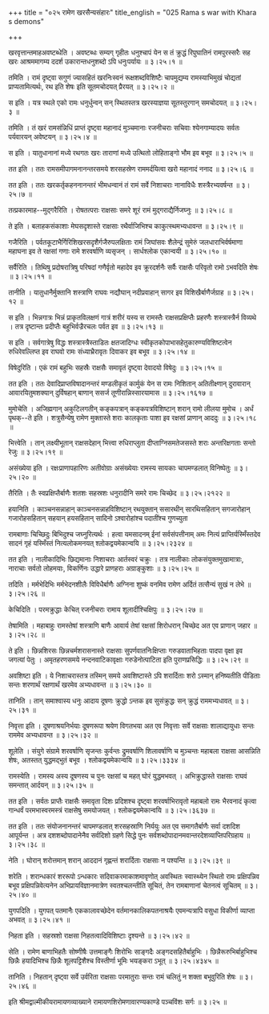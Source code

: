 +++
title = "०२५ रामेण खरसैन्यसंहारः"
title_english = "025 Rama s war with Khara s demons"

+++


खरवृत्तान्तमाहअवष्टब्धेति । अवष्टब्धः सम्यग् गृहीतः धनुश्चापं येन स तं
क्रुद्धं रिपुघातिनं रामपुरस्सरैः सह खरः आश्रममागम्य ददर्श
उकारान्तधनुशब्दो ऽपि धनुःपर्यायः  ॥  ३।२५।१  ॥   

  

तमिति । रामं दृष्ट्वा सगुणं ज्यासहितं खरनिःस्वनं रूक्षशब्दविशिष्टैः
चापमुद्यम्य रामस्याभिमुखं चोद्यतां प्राप्यतामित्यर्थः, रथ इति शेषः इति
सूतमचोदयत् प्रैरयत्  ॥  ३।२५।२  ॥   

  

स इति । यत्र स्थले एको रामः धनुर्धुन्वन् सन् स्थितस्तत्र खरस्याज्ञया
सूतस्तुरगान् समचोदयत्  ॥  ३।२५।३  ॥   

  

तमिति । तं खरं रामसंन्निधिं प्राप्तं दृष्ट्वा महानादं मुञ्चमानाः
रजनीचराः सचिवाः श्येनगाम्यादयः सर्वतः पर्यवारयन् अवेष्टयन्  ॥  ३।२५।४
 ॥   

  

स इति । यातुधानानां मध्ये रथगतः खरः ताराणां मध्ये उत्थितो लोहिताङ्गो भौम
इव बभूव  ॥  ३।२५।५  ॥   

  

तत इति । ततः रामसमीपागमनानन्तरसमये शरसहस्रेण राममर्दयित्वा खरो महानादं
ननाद  ॥  ३।२५।६  ॥   

  

तत इति । ततः खरकर्तृकहननानन्तरं भीमधन्वानं तं रामं सर्वे निशाचराः
नानाविधैः शस्त्रैरभ्यवर्षन्त  ॥  ३।२५।७  ॥   

  

तत्प्रकारमाह--मुद्गरैरिति । रोषतत्पराः राक्षसाः समरे शूरं रामं
मुद्गराद्यैर्निजघ्नुः  ॥  ३।२५।८  ॥   

  

ते इति । बलाहकसंकाशाः मेघसदृशास्ते राक्षसाः रथैर्वाजिभिश्च
काकुत्स्थमभ्यधावन्त  ॥  ३।२५।९  ॥   

  

गजैरिति । पर्वतकूटाभैर्गिरिशिखरसदृशैर्गजैरुपलक्षिताः रामं जिघांसवः
शैलेन्द्रं सुमेरुं जलधाराभिर्वर्षमाणा महाघना इव ते रक्षसां गणाः रामे
शरवर्षाणि व्यसृजन् । सार्धश्लोक एकान्वयी  ॥  ३।२५।१०  ॥   

  

सर्वैरिति । तिथिषु प्रदोषरात्रिषु परिषदां गणैर्वृतो महादेव इव
क्रूरदर्शनैः सर्वैः राक्षसैः परिवृतो रामो ऽभवदिति शेषः  ॥  ३।२५।११  ॥   

  

तानीति । यातुधानैर्मुक्तानि शस्त्राणि राघवः नद्यौघान् नदीप्रवाहान् सागर
इव विशिखैर्बाणैर्जग्राह  ॥  ३।२५।१२  ॥   

  

स इति । भिन्नगात्रः भिन्नं प्राकृतविलक्षणं गात्रं शरीरं यस्य स रामस्तैः
राक्षसप्रक्षिप्तैः प्रहरणैः शस्त्रास्त्रैर्न विव्यथे । तत्र दृष्टान्तः
प्रदीप्तैः बहुभिर्वज्रैरचलः पर्वत इव  ॥  ३।२५।१३  ॥   

  

स इति । सर्वगात्रेषु विद्धः शस्त्रास्त्रैस्ताडितः क्षतजादिग्धः
स्वीकृतकोपाभासहेतुकारुण्यविशिष्टत्वेन रुधिरेवल्लिप्त इव राघवो रामः
संध्याभ्रैरावृतः दिवाकर इव बभूव  ॥  ३।२५।१४  ॥   

  

विषेदुरिति । एकं रामं बहुभिः सहस्रैः राक्षसैः समावृतं दृष्ट्वा देवादयो
विषेदुः  ॥  ३।२५।१५  ॥   

  

तत इति । ततः देवादिप्राप्तविषादानन्तरं मण्डलीकृतं कार्मुकं येन स रामः
निशितान् अतितीक्ष्णान् दुरावारान् आवारयितुमशक्यान् दुर्विषहान् बाणान्
ससर्ज तूणीरान्निस्सारयामास  ॥  ३।२५।१६१७  ॥   

  

मुमोचेति । अजिह्मगान् अकुटिलगतीन् कङ्कपत्रान् कङ्कपत्रविशिष्टान् शरान्
रामो लीलया मुमोच । अर्धं पृथक्--ते इति । शत्रुसैन्येषु रामेण मुक्तास्ते
शराः कालकृताः पाशा इव रक्षसां प्राणान् आददुः  ॥  ३।२५।१८  ॥   

  

भित्त्वेति । तान् लक्ष्यीभूतान् राक्षसदेहान् भित्त्वा रुधिराप्लुता
दीप्ताग्निसमतेजसस्ते शराः अन्तरिक्षगताः सन्तो रेजुः  ॥  ३।२५।१९  ॥   

  

असंख्येया इति । रक्षःप्राणापहारिणः अतीवोग्राः असंख्येयाः रामस्य सायकाः
चापमण्डलात् विनिष्पेतुः  ॥  ३।२५।२०  ॥   

  

तैरिति । तैः स्वप्रक्षिप्तैर्बाणैः शतशः सहस्रशः धनुरादीनि समरे रामः
चिच्छेद  ॥  ३।२५।२१२२  ॥   

  

हयानिति । काञ्चनसन्नाहान् काञ्चनसन्नाहविशिष्टान् रथयुक्तान् ससारथीन्
सारथिसहितान् सगजारोहान् गजारोहसहितान् सहयान् हयसहितान् सादिनो
ऽश्वारोहांश्च पदातींश्च गुणच्युता  

रामबाणाः चिच्छिदुः बिभिदुश्च जघ्नुरित्यर्थः । हत्वा यमसादनम् ईनां
सर्वसंपत्तीनाम् अमः नित्यं प्राप्तिर्यस्मिँस्तदेव सादनं गृहं यस्मिँस्तं
नित्यलोकमनयत् श्लोकद्वयमेकान्वयि  ॥  ३।२५।२३२४  ॥   

  

तत इति । नालीकादिभिः छिद्यमानाः निशाचराः आर्तस्वरं चक्रुः । तत्र नालीकाः
लोकसंयुक्तमुखामात्राः, नाराचाः सर्वतो लोहमयाः, विकर्णिनः उद्धारे
प्राणहराः अग्राङ्कुशाः  ॥  ३।२५।२५  ॥   

  

तदिति । मर्मभेदिभिः मर्मभेदनशीलैः विविधैर्बाणैः अग्निना शुष्कं वनमिव
रामेण अर्दितं तत्सैन्यं सुखं न लेभे  ॥  ३।२५।२६  ॥   

  

केचिदिति । परमक्रुद्धाः केचित् रजनीचराः रामाय शूलादींश्चिक्षिपुः  ॥ 
३।२५।२७  ॥   

  

तेषामिति । महाबाहुः रामस्तेषां शस्त्राणि बाणैः आवार्य तेषां रक्षसां
शिरोधरान् चिच्छेद अत एव प्राणान् जहार  ॥  ३।२५।२८  ॥   

  

ते इति । छिन्नशिरसः छिन्नचर्मशरासनास्ते राक्षसाः सुपर्णवातनिःक्षिप्ताः
गरुडवाताभिहताः पादपा वृक्षा इव जगत्यां पेतुः । अमृतहरणसमये
नन्दनवाटिकावृक्षाः गरुडेनोत्पाटिता इति पुराणप्रसिद्धिः  ॥  ३।२५।२९  ॥   

  

अवशिष्टा इति । ये निशाचरास्तत्र तस्मिन् समये अवशिष्टास्ते ऽपि शरार्दिताः
शरो ऽस्मान् हनिष्यतीति पीडिताः सन्तः शरणार्थं रक्षणार्थं खरमेव
अभ्यधावन्त  ॥  ३।२५।३०  ॥   

  

तानिति । तान् समाश्वास्य धनुः आदाय दूषणः क्रुद्धो ऽन्तक इव सुसंक्रुद्धः
सन् क्रुद्धं राममभ्यधावत्  ॥  ३।२५।३१  ॥   

  

निवृत्ता इति । दूषणाश्रयनिर्भयाः दूषणरूपा श्रयेण विगतभया अत एव निवृत्ताः
सर्वे राक्षसाः शालाद्यायुधाः सन्तः राममेव अभ्यधावन्त  ॥  ३।२५।३२  ॥   

  

शूलेति । संयुगे संग्रामे शरवर्षाणि सृजन्तः कुर्वन्तः द्रुमवर्षाणि
शिलावर्षाणि च मुञ्चन्तः महाबला राक्षसा आसन्निति शेषः, अतस्तत्
युद्धमद्भुतं बभूव । श्लोकद्वयमेकान्वयि  ॥  ३।२५।३३३४  ॥   

  

रामस्येति । रामस्य अस्य दूषणस्य च पुनः रक्षसां च महत् घोरं युद्धमभवत् ।
अभिक्रुद्धास्ते राक्षसाः राघवं समन्तात् आर्दयन्  ॥  ३।२५।३५  ॥   

  

तत इति । सर्वतः प्राप्तैः राक्षसैः समावृता दिशः प्रदिशश्च दृष्ट्वा
शरवर्षाभिरावृतो महाबलो रामः भैरवनादं कृत्वा गान्धर्वं परमभास्वरमस्त्रं
राक्षसेषु समयोजयत् । श्लोकद्वयमेकान्वयि  ॥  ३।२५।३६३७  ॥   

  

तत इति । ततः संयोजनानन्तरं चापमण्डलात् शरसहस्राणि निर्ययुः अत एव
समागतैर्बाणैः सर्वा दशदिश आपूर्यन्त । अत्र दशशब्दोपादानेनैव सर्वदिशो
ग्रहणे सिद्धे पुनः सर्वशब्दोपादानमवान्तरदेशव्याप्तिपरिग्रहाय  ॥  ३।२५।३८
 ॥   

  

नेति । घोरान् शरोत्तमान् शरान् आददानं गृह्णन्तं शरार्दिताः राक्षसाः न
पश्यन्ति  ॥  ३।२५।३९  ॥   

  

शरेति । शरान्धकारं शररूपो ऽन्धकारः सदिवाकरमाकाशमावृणोत् अवस्थितः
स्वास्थ्येन स्थितो रामः प्रक्षिपन्निव बभूव प्रक्षिपन्निवेत्यनेन
अभिप्रायविज्ञानमात्रेण स्वतश्चलन्तीति सूचितं, तेन रामबाणानां चेतनत्वं
सूचितम्  ॥  ३।२५।४०  ॥   

  

युगपदिति । युगपत् पतमानैः एककालावच्छेदेन वर्तमानकालिकपतनाश्रयैः
एवमन्यत्रापि वसुधा विकीर्णा व्याप्ता अभवत्  ॥  ३।२५।४१  ॥   

  

निहता इति । सहस्रशो राक्षसा निहतत्वादिविशिष्टाः दृश्यन्ते  ॥  ३।२५।४२
 ॥   

  

सेति । रामेण बाणाभिहतैः सोष्णीषैः उत्तमाङ्गैः शिरोभिः साङ्गदैः
अङ्गदसहितैर्बाहुभिः । छिन्नैरूरुभिर्बाहुभिश्च छिन्नैः हयादिभिश्च छिन्नैः
शूलपट्टिशैश्च विस्तीर्णा भूमिः भयङ्करा ऽभूत्  ॥  ३।२५।४३४५  ॥   

  

तानिति । निहतान् दृष्ट्वा सर्वे उर्वरिता राक्षसाः परमातुराः सन्तः रामं
चलितुं न शक्ता बभूवुरिति शेषः  ॥  ३।२५।४६  ॥   

  

इति श्रीमद्वाल्मीकीयरामायणव्याख्याने रामायणशिरोमणावारण्यकाण्डे पञ्चविंशः
सर्गः  ॥  ३।२५  ॥   

  


